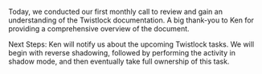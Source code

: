 Today, we conducted our first monthly call to review and gain an understanding of the Twistlock documentation. A big thank-you to Ken for providing a comprehensive overview of the document.

Next Steps:
Ken will notify us about the upcoming Twistlock tasks. We will begin with reverse shadowing, followed by performing the activity in shadow mode, and then eventually take full ownership of this task.
